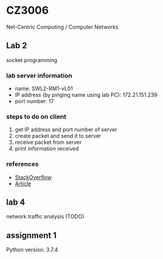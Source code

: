 # CZ3006

Net-Centric Computing / Computer Networks

## Lab 2

socket programming

### lab server information

- name: SWL2-RM1-vL01
- IP address (by pinging name using lab PC): 172.21.151.239
- port number: 17

### steps to do on client

1. get IP address and port number of server
2. create packet and send it to server
3. receive packet from server
4. print information received

### references

- [StackOverflow](https://stackoverflow.com/a/5837783/9171260)
- [Article](https://systembash.com/a-simple-java-udp-server-and-udp-client/)

## lab 4

network traffic analysis (TODO)

## assignment 1

Python version: 3.7.4
